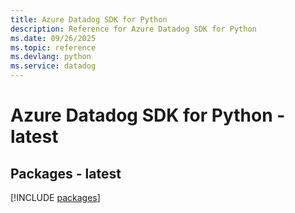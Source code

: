 ```yaml
---
title: Azure Datadog SDK for Python
description: Reference for Azure Datadog SDK for Python
ms.date: 09/26/2025
ms.topic: reference
ms.devlang: python
ms.service: datadog
---
```

# Azure Datadog SDK for Python - latest
## Packages - latest
[!INCLUDE [packages](datadog-index.md)]